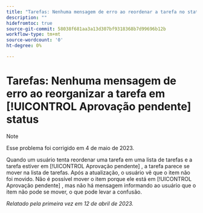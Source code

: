 ```yaml
---
title: "Tarefas: Nenhuma mensagem de erro ao reordenar a tarefa no status de aprovação pendente"
description: ""
hidefromtoc: true
source-git-commit: 58038f681aa3a13d307bf9318368b7d99696b12b
workflow-type: tm+mt
source-wordcount: '0'
ht-degree: 0%

---
```



# Tarefas: Nenhuma mensagem de erro ao reorganizar a tarefa em [!UICONTROL Aprovação pendente] status

>[!NOTE]
>
>Esse problema foi corrigido em 4 de maio de 2023.

Quando um usuário tenta reordenar uma tarefa em uma lista de tarefas e a tarefa estiver em [!UICONTROL Aprovação pendente] , a tarefa parece se mover na lista de tarefas. Após a atualização, o usuário vê que o item não foi movido. Não é possível mover o item porque ele está em [!UICONTROL Aprovação pendente] , mas não há mensagem informando ao usuário que o item não pode se mover, o que pode levar a confusão.

_Relatado pela primeira vez em 12 de abril de 2023._

